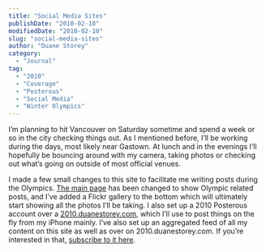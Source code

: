 ```yaml
---
title: "Social Media Sites"
publishDate: "2010-02-10"
modifiedDate: "2010-02-10"
slug: "social-media-sites"
author: "Duane Storey"
category:
  - "Journal"
tag:
  - "2010"
  - "Coverage"
  - "Posterous"
  - "Social Media"
  - "Winter Olympics"
---
```


I’m planning to hit Vancouver on Saturday sometime and spend a week or so in the city checking things out. As I mentioned before, I’ll be working during the days, most likely near Gastown. At lunch and in the evenings I’ll hopefully be bouncing around with my camera, taking photos or checking out what’s going on outside of most official venues.

I made a few small changes to this site to facilitate me writing posts during the Olympics. [The main page](/) has been changed to show Olympic related posts, and I’ve added a Flickr gallery to the bottom which will ultimately start showing all the photos I’ll be taking. I also set up a 2010 Posterous account over a [2010.duanestorey.com](http://2010.duanestorey.com), which I’ll use to post things on the fly from my iPhone mainly. I’ve also set up an aggregated feed of all my content on this site as well as over on 2010.duanestorey.com. If you’re interested in that, [subscribe to it here](feed://pipes.yahoo.com/pipes/pipe.run?_id=ebfccaf99a8aed225bf384631de7a7e3&_render=rss).